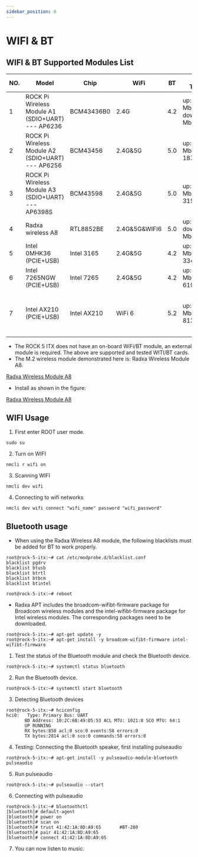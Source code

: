 ```yaml
---
sidebar_position: 6
---
```


# WIFI & BT

## WIFI & BT Supported Modules List

| NO. | Model                                              | Chip        | WiFi          | BT  | WIFI Throughput                       | Remark                                              |
| --- | -------------------------------------------------- | ----------- | ------------- | --- | ------------------------------------- | --------------------------------------------------- |
| 1   | ROCK Pi Wireless Module A1 (SDIO+UART) --- AP6236  | BCM43436B0  | 2.4G          | 4.2 | up:23.5 Mbits/sec down:40.4 Mbits/sec |                                                     |
| 2   | ROCK Pi Wireless Module A2 (SDIO+UART) --- AP6256  | BCM43456    | 2.4G&5G       | 5.0 | up:196 Mbits/sec down: 187 Mbits/sec  |                                                     |
| 3   | ROCK Pi Wireless Module A3 (SDIO+UART) --- AP6398S | BCM43598    | 2.4G&5G       | 5.0 | up:336 Mbits/sec down: 315 Mbits/sec  |                                                     |
| 4   | Radxa wireless A8                                  | RTL8852BE   | 2.4G&5G&WIFI6 | 5.0 | up:600Mbits/sec down:900 Mbits/sec    |                                                     |
| 5   | Intel 0MHK36 (PCIE+USB)                            | Intel 3165  | 2.4G&5G       | 4.2 | up:283 Mbits/sec down: 334 Mbits/sec  |                                                     |
| 6   | Intel 7265NGW (PCIE+USB)                           | Intel 7265  | 2.4G&5G       | 4.2 | up:363 Mbits/sec down: 619 Mbits/sec  |                                                     |
| 7   | Intel AX210 (PCIE+USB)                             | Intel AX210 | WiFi 6        | 5.2 | up: 859 Mbits/sec down: 813 Mbits/sec | Only WIFI is supported currently, BT is not working |

- The ROCK 5 ITX does not have an on-board WiFi/BT module, an external module is required. The above are supported and tested WITI/BT cards.
- The M.2 wireless module demonstrated here is: Radxa Wireless Module A8.

[Radxa Wireless Module A8](/zh/img/accessories/a8-module-01.webp)

- Install as shown in the figure:

[Radxa Wireless Module A8](/zh/img/accessories/a8-module-02.webp)

## WIFI Usage

1. First enter ROOT user mode.

```
sudo su
```

2. Turn on WIFI

```
nmcli r wifi on
```

3. Scanning WIFI

```
nmcli dev wifi
```

4. Connecting to wifi networks

```
nmcli dev wifi connect "wifi_name" password "wifi_password"
```

## Bluetooth usage

- When using the Radxa Wireless A8 module, the following blacklists must be added for BT to work properly.

```
root@rock-5-itx:~# cat /etc/modprobe.d/blacklist.conf
blacklist pgdrv
blacklist btusb
blacklist btrtl
blacklist btbcm
blacklist btintel

root@rock-5-itx:~# reboot
```

- Radxa APT includes the broadcom-wifibt-firmware package for Broadcom wireless modules and the intel-wifibt-firmware package for Intel wireless modules. The corresponding packages need to be downloaded.

```
root@rock-5-itx:~# apt-get update -y
root@rock-5-itx:~# apt-get install -y broadcom-wifibt-firmware intel-wifibt-firmware
```

1. Test the status of the Bluetooth module and check the Bluetooth device.

```
root@rock-5-itx:~# systemctl status bluetooth
```

2. Run the Bluetooth device.

```
root@rock-5-itx:~# systemctl start bluetooth
```

3. Detecting Bluetooth devices

```
root@rock-5-itx:~# hciconfig
hci0:   Type: Primary Bus: UART
       BD Address: 10:2C:6B:49:D5:53 ACL MTU: 1021:8 SCO MTU: 64:1
       UP RUNNING
       RX bytes:850 acl:0 sco:0 events:58 errors:0
       TX bytes:2814 acl:0 sco:0 commands:58 errors:0
```

4. Testing: Connecting the Bluetooth speaker, first installing pulseaudio

```
root@rock-5-itx:~# apt-get install -y pulseaudio-module-bluetooth pulseaudio
```

5. Run pulseaudio

```
root@rock-5-itx:~# pulseaudio --start
```

6. Connecting with pulseaudio

```
root@rock-5-itx:~# bluetoothctl
[bluetooth]# default-agent
[bluetooth]# power on
[bluetooth]# scan on
[bluetooth]# trust 41:42:1A:8D:A9:65       #BT-280
[bluetooth]# pair 41:42:1A:8D:A9:65
[bluetooth]# connect 41:42:1A:8D:A9:65
```

7. You can now listen to music.
